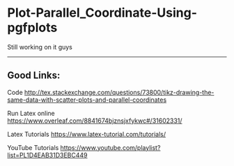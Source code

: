 # Plot-Parallel_Coordinate-Using-pgfplots

Still working on it guys

----------------------------------------------------------


Good Links:
-----------
Code              http://tex.stackexchange.com/questions/73800/tikz-drawing-the-same-data-with-scatter-plots-and-parallel-coordinates

Run Latex online  https://www.overleaf.com/8841674bjznsjxfykwc#/31602331/

Latex Tutorials   https://www.latex-tutorial.com/tutorials/

YouTube Tutorials https://www.youtube.com/playlist?list=PL1D4EAB31D3EBC449
